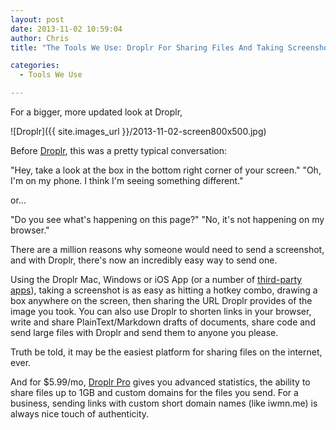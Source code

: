 ```yaml
---
layout: post
date: 2013-11-02 10:59:04
author: Chris
title: "The Tools We Use: Droplr For Sharing Files And Taking Screenshots"

categories:
  - Tools We Use

---
```


For a bigger, more updated look at Droplr, 

![Droplr]({{ site.images_url }}/2013-11-02-screen800x500.jpg)

<!-- excerpt -->

Before [Droplr](https://droplr.com/hello), this was a pretty typical conversation:

"Hey, take a look at the box in the bottom right corner of your screen."
"Oh, I'm on my phone. I think I'm seeing something different."

or...

"Do you see what's happening on this page?"
"No, it's not happening on my browser."

There are a million reasons why someone would need to send a screenshot, and with Droplr, there's now an incredibly easy way to send one.

<!-- /excerpt -->

Using the Droplr Mac, Windows or iOS App (or a number of [third-party apps](https://droplr.com/hello#)), taking a screenshot is as easy as hitting a hotkey combo, drawing a box anywhere on the screen, then sharing the URL Droplr provides of the image you took. You can also use Droplr to shorten links in your browser, write and share PlainText/Markdown drafts of documents, share code and send large files with Droplr and send them to anyone you please. 

Truth be told, it may be the easiest platform for sharing files on the internet, ever.

And for $5.99/mo, [Droplr Pro](https://droplr.com/hello#pro) gives you advanced statistics, the ability to share files up to 1GB and custom domains for the files you send. For a business, sending links with custom short domain names (like iwmn.me) is always nice touch of authenticity.
